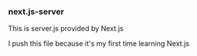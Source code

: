 ### next.js-server

This is server.js provided by Next.js

I push this file because it's my first time learning Next.js
